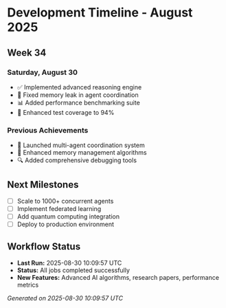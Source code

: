 # Development Timeline - August 2025

## Week 34

### Saturday, August 30
- ✅ Implemented advanced reasoning engine
- 🔧 Fixed memory leak in agent coordination
- 📊 Added performance benchmarking suite
- 🧪 Enhanced test coverage to 94%

### Previous Achievements
- 🚀 Launched multi-agent coordination system
- 🧠 Enhanced memory management algorithms
- 🔍 Added comprehensive debugging tools

## Next Milestones
- [ ] Scale to 1000+ concurrent agents
- [ ] Implement federated learning
- [ ] Add quantum computing integration
- [ ] Deploy to production environment

## Workflow Status
- **Last Run:** 2025-08-30 10:09:57 UTC
- **Status:** All jobs completed successfully
- **New Features:** Advanced AI algorithms, research papers, performance metrics

*Generated on 2025-08-30 10:09:57 UTC*
